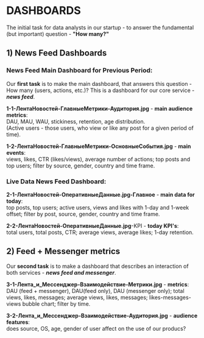 # DASHBOARDS

The initial task for data analysts in our startup - to answer the fundamental (but important) question - **"How many?"**  
  
  
## 1) News Feed Dashboards

### News Feed Main Dashboard for Previous Period:

Our **first task** is to make the main dashboard, that answers this question - How many (users, actions, etc.)? This is a dashboard for our core service - ***news feed***.

**1-1-ЛентаНовостей-ГлавныеМетрики-Аудитория.jpg** - **main audience metrics**:  
DAU, MAU, WAU, 	stickiness, retention, age distribution.  
(Active users - those users, who view or like any post for a given period of time).

**1-2-ЛентаНовостей-ГлавныеМетрики-ОсновныеСобытия.jpg** - **main events**:  
views, likes, CTR (likes/views), average number of actions; top posts and top users; filter by source, gender, country and time frame.    
  
  
### Live Data News Feed Dashboard:  

**2-1-ЛентаНовостей-ОперативныеДанные.jpg-Главное** - **main data for today**:  
top posts, top users; active users, views and likes with 1-day and 1-week offset; filter by post, source, gender, country and time frame.

**2-2-ЛентаНовостей-ОперативныеДанные.jpg**-KPI - **today KPI's**:  
total users, total posts, CTR; average views, average likes; 1-day retention.  
  
  
## 2) Feed + Messenger metrics

Our **second task** is to make a dashboard that describes an interaction of both services - ***news feed and messenger***.

**3-1-Лента_и_Мессенджер-Взаимодействие-Метрики.jpg** - **metrics**:  
DAU (feed + messenger), DAU(feed only), DAU (messenger only); total views, likes, messages; average views, likes, messages; likes-messages-views bubble chart; filter by time.

**3-2-Лента_и_Мессенджер-Взаимодействие-Аудитория.jpg** - **audience features**:  
does source, OS, age, gender of user affect on the use of our producs?
